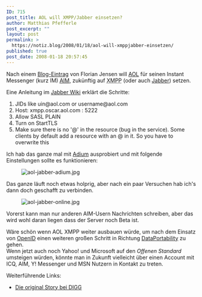 ```yaml
---
ID: 715
post_title: AOL will XMPP/Jabber einsetzen?
author: Matthias Pfefferle
post_excerpt: ""
layout: post
permalink: >
  https://notiz.blog/2008/01/18/aol-will-xmppjabber-einsetzen/
published: true
post_date: 2008-01-18 20:57:45
---
```

<!-- wp:paragraph -->
<p>Nach einem <a href="http://florianjensen.com/2008/01/17/aol-adopting-xmpp-aka-jabber/">Blog-Eintrag</a> von Florian Jensen will <a href="http://www.aol.com">AOL</a> für seinen Instant Messenger (kurz IM) <a href="http://www.aol.de/AIM/"><abbr title="AOL Instant Messenger">AIM</abbr></a>, zukünftig auf <abbr title="Extensible Messaging and Presence Protocol">XMPP</abbr> (oder auch <a href="http://www.jabber.org/">Jabber</a>) setzen.</p>
<!-- /wp:paragraph -->

<!-- wp:paragraph -->
<p>Eine Anleitung im <a href="http://wiki.jabber.org/index.php/AOL_Alpha">Jabber Wiki</a> erklärt die Schritte:</p>
<!-- /wp:paragraph -->

<!-- wp:list {"ordered":true} -->
<ol>
	<li>JIDs like uin@aol.com or username@aol.com</li>
	<li>Host: xmpp.oscar.aol.com : 5222</li>
	<li>Allow SASL PLAIN</li>
	<li>Turn on StartTLS</li>
	<li>Make sure there is no '@' in the resource (bug in the service). Some clients by default add a resource with an @ in it. So you have to overwrite this</li>
</ol>
<!-- /wp:list -->

<!-- wp:paragraph -->
<p>Ich hab das ganze mal mit <a href="http://www.adiumx.com/">Adium</a> ausprobiert und mit folgende Einstellungen sollte es funktionieren:</p>
<!-- /wp:paragraph -->

<!-- wp:image {"align":"center"} -->
<figure class="wp-block-image aligncenter"><img src="https://notiz.blog/wp-content/uploads/2008/01/aol-jabber-adium.jpg" alt="aol-jabber-adium.jpg" /></figure>
<!-- /wp:image -->

<!-- wp:paragraph -->
<p>Das ganze läuft noch etwas holprig, aber nach ein paar Versuchen hab ich's dann doch geschafft zu verbinden.</p>
<!-- /wp:paragraph -->

<!-- wp:image {"align":"center"} -->
<figure class="wp-block-image aligncenter"><img src="https://notiz.blog/wp-content/uploads/2008/01/aol-jabber-online.jpg" alt="aol-jabber-online.jpg" /></figure>
<!-- /wp:image -->

<!-- wp:paragraph -->
<p>Vorerst kann man nur anderen AIM-Usern Nachrichten schreiben, aber das wird wohl daran liegen dass der Server noch Beta ist.</p>
<!-- /wp:paragraph -->

<!-- wp:paragraph -->
<p>Wäre schön wenn AOL XMPP weiter ausbauen würde, um nach dem Einsatz von <a href="http://www.notsorelevant.com/2007-02-15/openid-now-with-aol-support/">OpenID</a> einen weiteren großen Schritt in Richtung <a href="http://dataportability.org">DataPortability</a> zu gehen.<br/> Wenn jetzt auch noch Yahoo! und Microsoft auf den <em>Offenen Standard</em> umsteigen würden, könnte man in Zukunft vielleicht über einen Account mit ICQ, AIM, Y! Messenger und MSN Nutzern in Kontakt zu treten.</p>
<!-- /wp:paragraph -->

<!-- wp:paragraph -->
<p>Weiterführende Links:</p>
<!-- /wp:paragraph -->

<!-- wp:list -->
<ul>
	<li><a href="http://digg.com/software/AOL_ICQ_are_adopting_the_open_source_technology_Jabber">Die original Story bei DIGG</a></li>
</ul>
<!-- /wp:list -->